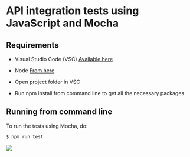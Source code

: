 API integration tests using JavaScript and Mocha
=================================================

Requirements
------------

- Visual Studio Code (VSC) [Available here](https://code.visualstudio.com/Download)
- Node [From here](https://nodejs.org/en/)

- Open project folder in VSC
- Run npm install from command line to get all the necessary packages

Running from command line
--------------------------
To run the tests using Mocha, do:

```sh
$ npm run test

```

![](https://raw.githubusercontent.com/LiudasJan/api-tests-template/master/images/mocha-test.gif "")
